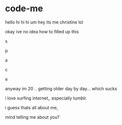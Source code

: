 # code-me
hello hi hi hi um
hey its me christine lol

okay ive no idea how to filled up this 

s

p

a

c

e

anyway im 20 .. getting older day by day... which sucks

i love surfing internet,, especially tumblr.

i guess thats all about me,

mind telling me about you?

 
